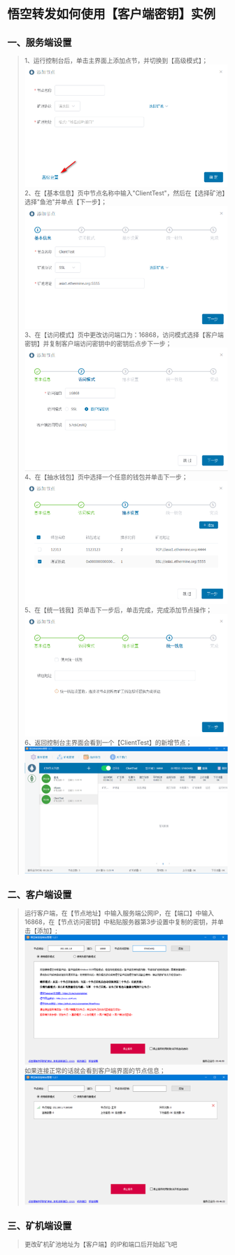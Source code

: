 # 悟空转发如何使用【客户端密钥】实例

## 一、服务端设置
  > 1、运行控制台后，单击主界面上添加点节，并切换到【高级模式】；  
    ![](/img/000.png)
    2、在【基本信息】页中节点名称中输入"ClientTest"，然后在【选择矿池】选择"鱼池"并单点【下一步】；  
    ![](/img/001.png)
    3、在【访问模式】页中更改访问端口为：16868，访问模式选择【客户端密钥】并复制客户端访问密钥中的密钥后点步下一步；  
    ![](/img/002.png)
    4、在【抽水钱包】页中选择一个任意的钱包并单击下一步；  
    ![](/img/003.png)
    5、在【统一钱我】页单击下一步后，单击完成，完成添加节点操作；  
    ![](/img/004.png)
    6、返回控制台主界面会看到一个【ClientTest】的新增节点；  
    ![](/img/005.png)

## 二、客户端设置
  > 运行客户端，在【节点地址】中输入服务端公网IP，在【端口】中输入16868，在【节点访问密钥】中粘贴服务器第3步设置中复制的密钥，并单击【添加】;  
    ![](/img/k001.png)
    如果连接正常的话就会看到客户端界面的节点信息；  
    ![](/img/k002.png)

## 三、矿机端设置
  > 更改矿机矿池地址为【客户端】的IP和端口后开始起飞吧  
